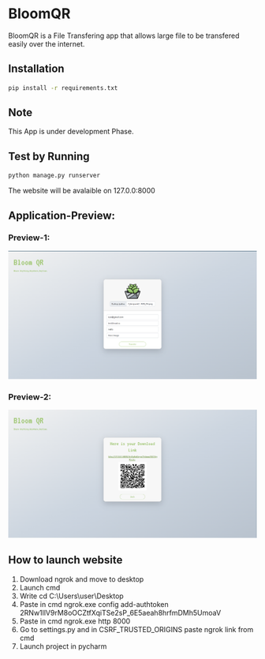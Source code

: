 # BloomQR 
BloomQR is a File Transfering app that allows large file to be transfered easily over the internet.


## Installation
```bash
pip install -r requirements.txt
```
## Note 
This App is under development Phase.

## Test by Running
``` bash
python manage.py runserver
```
The website will be avalaible on 127.0.0:8000

## Application-Preview:

### Preview-1:
![landingpage3](AppOverview/BloomQR1.png)

### Preview-2:
![landingpage4](AppOverview/BloomQR2.png)

## How to launch website
1) Download ngrok and move to desktop
2) Launch cmd
3) Write cd C:\Users\user\Desktop 
4) Paste in cmd ngrok.exe config add-authtoken 2RNw1llV9rM8oOCZtfXqiTSe2sP_6E5aeah8hrfmDMh5UmoaV
5) Paste in cmd ngrok.exe http 8000
6) Go to settings.py and in CSRF_TRUSTED_ORIGINS paste ngrok link from cmd
7) Launch project in pycharm
